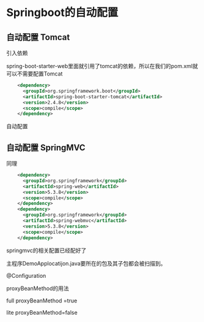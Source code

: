 

# Springboot的自动配置

## 自动配置 Tomcat

引入依赖

spring-boot-starter-web里面就引用了tomcat的依赖，所以在我们的pom.xml就可以不需要配置Tomcat

~~~xml
	<dependency>
      <groupId>org.springframework.boot</groupId>
      <artifactId>spring-boot-starter-tomcat</artifactId>
      <version>2.4.8</version>
      <scope>compile</scope>
    </dependency>
~~~

自动配置

## 自动配置 SpringMVC

同理

~~~xml
    <dependency>
      <groupId>org.springframework</groupId>
      <artifactId>spring-web</artifactId>
      <version>5.3.8</version>
      <scope>compile</scope>
    </dependency>
    <dependency>
      <groupId>org.springframework</groupId>
      <artifactId>spring-webmvc</artifactId>
      <version>5.3.8</version>
      <scope>compile</scope>
    </dependency>
~~~

springmvc的相关配置已经配好了





主程序DemoApplocatijon.java要所在的包及其子包都会被扫描到。







@Configuration 

proxyBeanMethod的用法

full proxyBeanMethod =true

lite proxyBeanMethod=false






